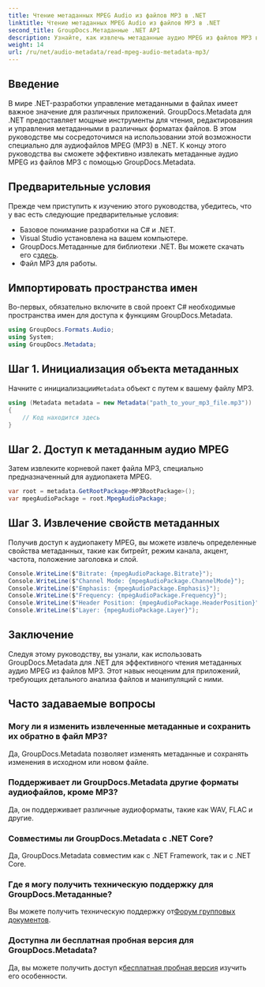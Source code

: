```yaml
---
title: Чтение метаданных MPEG Audio из файлов MP3 в .NET
linktitle: Чтение метаданных MPEG Audio из файлов MP3 в .NET
second_title: GroupDocs.Метаданные .NET API
description: Узнайте, как извлечь метаданные аудио MPEG из файлов MP3 в .NET с помощью GroupDocs.Metadata. Расширьте свои возможности анализа файлов.
weight: 14
url: /ru/net/audio-metadata/read-mpeg-audio-metadata-mp3/
---
```

## Введение
В мире .NET-разработки управление метаданными в файлах имеет важное значение для различных приложений. GroupDocs.Metadata для .NET предоставляет мощные инструменты для чтения, редактирования и управления метаданными в различных форматах файлов. В этом руководстве мы сосредоточимся на использовании этой возможности специально для аудиофайлов MPEG (MP3) в .NET. К концу этого руководства вы сможете эффективно извлекать метаданные аудио MPEG из файлов MP3 с помощью GroupDocs.Metadata.
## Предварительные условия
Прежде чем приступить к изучению этого руководства, убедитесь, что у вас есть следующие предварительные условия:
- Базовое понимание разработки на C# и .NET.
- Visual Studio установлена на вашем компьютере.
-  GroupDocs.Метаданные для библиотеки .NET. Вы можете скачать его с[здесь](https://releases.groupdocs.com/metadata/net/).
- Файл MP3 для работы.
## Импортировать пространства имен
Во-первых, обязательно включите в свой проект C# необходимые пространства имен для доступа к функциям GroupDocs.Metadata.
```csharp
using GroupDocs.Formats.Audio;
using System;
using GroupDocs.Metadata;
```
## Шаг 1. Инициализация объекта метаданных
 Начните с инициализации`Metadata` объект с путем к вашему файлу MP3.
```csharp
using (Metadata metadata = new Metadata("path_to_your_mp3_file.mp3"))
{
    // Код находится здесь
}
```
## Шаг 2. Доступ к метаданным аудио MPEG
Затем извлеките корневой пакет файла MP3, специально предназначенный для аудиопакета MPEG.
```csharp
var root = metadata.GetRootPackage<MP3RootPackage>();
var mpegAudioPackage = root.MpegAudioPackage;
```
## Шаг 3. Извлечение свойств метаданных
Получив доступ к аудиопакету MPEG, вы можете извлечь определенные свойства метаданных, такие как битрейт, режим канала, акцент, частота, положение заголовка и слой.
```csharp
Console.WriteLine($"Bitrate: {mpegAudioPackage.Bitrate}");
Console.WriteLine($"Channel Mode: {mpegAudioPackage.ChannelMode}");
Console.WriteLine($"Emphasis: {mpegAudioPackage.Emphasis}");
Console.WriteLine($"Frequency: {mpegAudioPackage.Frequency}");
Console.WriteLine($"Header Position: {mpegAudioPackage.HeaderPosition}");
Console.WriteLine($"Layer: {mpegAudioPackage.Layer}");
```
## Заключение
Следуя этому руководству, вы узнали, как использовать GroupDocs.Metadata для .NET для эффективного чтения метаданных аудио MPEG из файлов MP3. Этот навык неоценим для приложений, требующих детального анализа файлов и манипуляций с ними.

## Часто задаваемые вопросы
### Могу ли я изменить извлеченные метаданные и сохранить их обратно в файл MP3?
Да, GroupDocs.Metadata позволяет изменять метаданные и сохранять изменения в исходном или новом файле.
### Поддерживает ли GroupDocs.Metadata другие форматы аудиофайлов, кроме MP3?
Да, он поддерживает различные аудиоформаты, такие как WAV, FLAC и другие.
### Совместимы ли GroupDocs.Metadata с .NET Core?
Да, GroupDocs.Metadata совместим как с .NET Framework, так и с .NET Core.
### Где я могу получить техническую поддержку для GroupDocs.Метаданные?
 Вы можете получить техническую поддержку от[Форум групповых документов](https://forum.groupdocs.com/c/metadata/14).
### Доступна ли бесплатная пробная версия для GroupDocs.Metadata?
 Да, вы можете получить доступ к[бесплатная пробная версия](https://releases.groupdocs.com/) изучить его особенности.